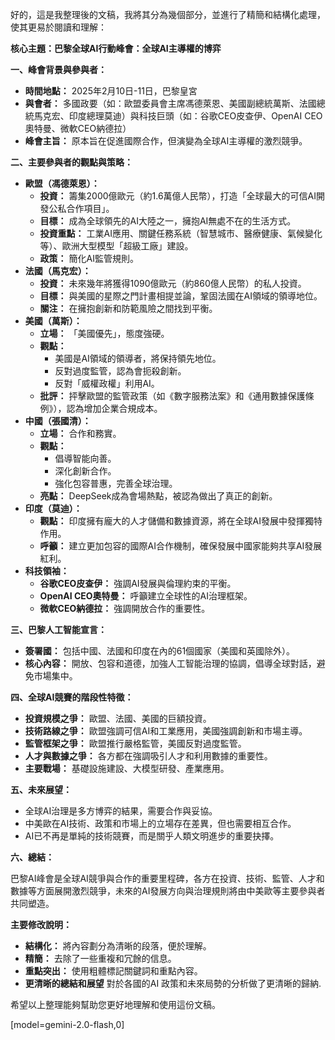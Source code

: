 好的，這是我整理後的文稿，我將其分為幾個部分，並進行了精簡和結構化處理，使其更易於閱讀和理解：

**核心主題：巴黎全球AI行動峰會：全球AI主導權的博弈**

**一、峰會背景與參與者：**

*   **時間地點：** 2025年2月10日-11日，巴黎皇宮
*   **與會者：** 多國政要（如：歐盟委員會主席馮德萊恩、美國副總統萬斯、法國總統馬克宏、印度總理莫迪）與科技巨頭（如：谷歌CEO皮查伊、OpenAI CEO奧特曼、微軟CEO納德拉）
*   **峰會主旨：** 原本旨在促進國際合作，但演變為全球AI主導權的激烈競爭。

**二、主要參與者的觀點與策略：**

*   **歐盟（馮德萊恩）：**
    *   **投資：** 籌集2000億歐元（約1.6萬億人民幣），打造「全球最大的可信AI開發公私合作項目」。
    *   **目標：** 成為全球領先的AI大陸之一，擁抱AI無處不在的生活方式。
    *   **投資重點：** 工業AI應用、關鍵任務系統（智慧城市、醫療健康、氣候變化等）、歐洲大型模型「超級工廠」建設。
    *   **政策：** 簡化AI監管規則。
*   **法國（馬克宏）：**
    *   **投資：** 未來幾年將獲得1090億歐元（約860億人民幣）的私人投資。
    *   **目標：** 與美國的星際之門計畫相提並論，鞏固法國在AI領域的領導地位。
    *   **關注：** 在擁抱創新和防範風險之間找到平衡。
*   **美國（萬斯）：**
    *   **立場：** 「美國優先」，態度強硬。
    *   **觀點：**
        *   美國是AI領域的領導者，將保持領先地位。
        *   反對過度監管，認為會扼殺創新。
        *   反對「威權政權」利用AI。
    *   **批評：** 抨擊歐盟的監管政策（如《數字服務法案》和《通用數據保護條例》），認為增加企業合規成本。
*   **中國（張國清）：**
    *   **立場：** 合作和務實。
    *   **觀點：**
        *   倡導智能向善。
        *   深化創新合作。
        *   強化包容普惠，完善全球治理。
    *   **亮點：** DeepSeek成為會場熱點，被認為做出了真正的創新。
*   **印度（莫迪）：**
    *   **觀點：** 印度擁有龐大的人才儲備和數據資源，將在全球AI發展中發揮獨特作用。
    *   **呼籲：** 建立更加包容的國際AI合作機制，確保發展中國家能夠共享AI發展紅利。
*   **科技領袖：**
    *   **谷歌CEO皮查伊：** 強調AI發展與倫理約束的平衡。
    *   **OpenAI CEO奧特曼：** 呼籲建立全球性的AI治理框架。
    *   **微軟CEO納德拉：** 強調開放合作的重要性。

**三、巴黎人工智能宣言：**

*   **簽署國：** 包括中國、法國和印度在內的61個國家（美國和英國除外）。
*   **核心內容：** 開放、包容和道德，加強人工智能治理的協調，倡導全球對話，避免市場集中。

**四、全球AI競賽的階段性特徵：**

*   **投資規模之爭：** 歐盟、法國、美國的巨額投資。
*   **技術路線之爭：** 歐盟強調可信AI和工業應用，美國強調創新和市場主導。
*   **監管框架之爭：** 歐盟推行嚴格監管，美國反對過度監管。
*   **人才與數據之爭：** 各方都在強調吸引人才和利用數據的重要性。
*   **主要戰場：** 基礎設施建設、大模型研發、產業應用。

**五、未來展望：**

*   全球AI治理是多方博弈的結果，需要合作與妥協。
*   中美歐在AI技術、政策和市場上的立場存在差異，但也需要相互合作。
*   AI已不再是單純的技術競賽，而是關乎人類文明進步的重要抉擇。

**六、總結：**

巴黎AI峰會是全球AI競爭與合作的重要里程碑，各方在投資、技術、監管、人才和數據等方面展開激烈競爭，未來的AI發展方向與治理規則將由中美歐等主要參與者共同塑造。

**主要修改說明：**

*   **結構化：** 將內容劃分為清晰的段落，便於理解。
*   **精簡：** 去除了一些重複和冗餘的信息。
*   **重點突出：** 使用粗體標記關鍵詞和重點內容。
*   **更清晰的總結和展望** 對於各國的AI 政策和未來局勢的分析做了更清晰的歸納.

希望以上整理能夠幫助您更好地理解和使用這份文稿。

[model=gemini-2.0-flash,0]
